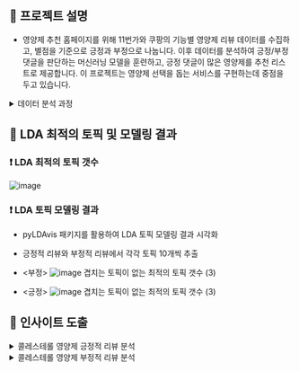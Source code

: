 ## 🐾 프로젝트 설명

- 영양제 추천 홈페이지를 위해 11번가와 쿠팡의 기능별 영양제 리뷰 데이터를 수집하고, 별점을 기준으로 긍정과 부정으로 나눕니다.
  이후 데이터를 분석하여 긍정/부정 댓글을 판단하는 머신러닝 모델을 훈련하고, 긍정 댓글이 많은 영양제를 추천 리스트로 제공합니다.
  이 프로젝트는 영양제 선택을 돕는 서비스를 구현하는데 중점을 두고 있습니다.

<details>
<summary> 데이터 분석 과정 </summary>
  
### 💊 리뷰 수집  
     11번가와 쿠팡에서 각 기능별 영양제 검색, 상품별 리뷰를 수집
     * 쿠팡은 상품당 50개의 리뷰만 수집이 됨.

### 💊 데이터 전처리 
     수집한 데이터를 정제하고 필요한 정보를 추출.
     별점을 기준으로 3점이하는 부정, 3점 초과는 긍정으로 데이터를 분리.
     중복된 리뷰나 불요어 제거, 단어를 치환하여 데이터를 정리.
   
### 💊 토픽 모델링: 
     긍정 댓글과 부정 댓글에서 주요 토픽을 추출.
     토픽 모델링 알고리즘을 사용하여 리뷰가 어떤 주제에 관한 것인지 식별.

### 💊 머신러닝 모델 훈련: 
     감정 분석 결과를 기반으로 긍정과 부정을 판단하는 머신러닝 모델을 훈련.
     텍스트 분류 알고리즘을 사용하여 리뷰를 긍정 또는 부정으로 분류.

### 💊 영양제 추천 시스템: 
     긍정적인 리뷰가 많은 영양제를 선정하여 추천 리스트를 생성.
     사용자에게 긍정적인 평가를 받은 영양제를 보여줌으로써 영양제 추천 서비스를 제공.


</details>


## 🐾 LDA 최적의 토픽 및 모델링 결과

### ❗ LDA 최적의 토픽 갯수
![image](https://github.com/araya1203/project_nutrients_data_analytics/assets/132973456/6d72db82-f285-4cb4-aa2c-d64e47238fc6)


### ❗ LDA 토픽 모델링 결과
  * pyLDAvis 패키지를 활용하여 LDA 토픽 모델링 결과 시각화
  * 긍정적 리뷰와 부정적 리뷰에서 각각 토픽 10개씩 추출

  * <부정>
![image](https://github.com/araya1203/project_nutrients_data_analytics/assets/132973456/6218bb74-0424-4cb6-a82b-f06eb2d7c0ae)
                                                  겹치는 토픽이 없는 최적의 토픽 갯수 (3)


  * <긍정>
    ![image](https://github.com/araya1203/project_nutrients_data_analytics/assets/132973456/260bd80d-7786-4a7c-90d6-632af857937b)
 겹치는 토픽이 없는 최적의 토픽 갯수 (3)


## 🐾 인사이트 도출
<details>
<summary> 콜레스테롤 영양제 긍정적 리뷰 분석</summary>

</details>


<details>
<summary> 콜레스테롤 영양제 부정적 리뷰 분석</summary>

</details>







